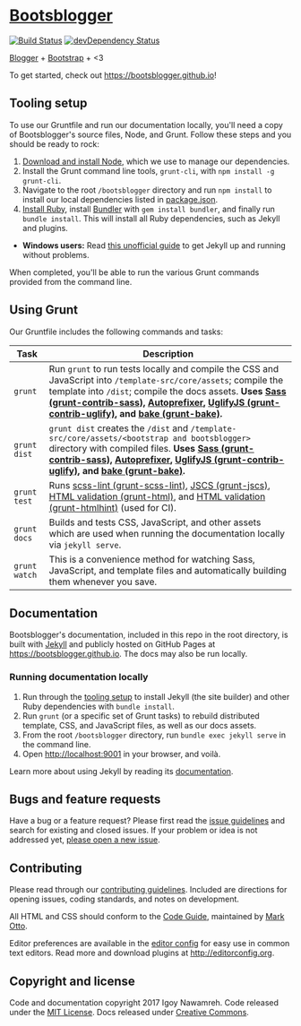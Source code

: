# [Bootsblogger](https://bootsblogger.github.io)

[![Build Status](https://travis-ci.org/bootsblogger/bootsblogger.svg)](https://travis-ci.org/bootsblogger/bootsblogger)
[![devDependency Status](https://david-dm.org/bootsblogger/bootsblogger/dev-status.svg)](https://david-dm.org/bootsblogger/bootsblogger/?type=dev)

[Blogger](https://blogger.com) + [Bootstrap](https://v4-alpha.getbootstrap.com) + \<3

To get started, check out <https://bootsblogger.github.io>!


## Tooling setup

To use our Gruntfile and run our documentation locally, you'll need a copy of Bootsblogger's source files, Node, and Grunt. Follow these steps and you should be ready to rock:

1. [Download and install Node](https://nodejs.org/download/), which we use to manage our dependencies.
2. Install the Grunt command line tools, `grunt-cli`, with `npm install -g grunt-cli`.
3. Navigate to the root `/bootsblogger` directory and run `npm install` to install our local dependencies listed in [package.json](https://github.com/bootsblogger/bootsblogger/blob/master/package.json).
4. [Install Ruby][install-ruby], install [Bundler][gembundler] with `gem install bundler`, and finally run `bundle install`. This will install all Ruby dependencies, such as Jekyll and plugins.
  - **Windows users:** Read [this unofficial guide](http://jekyll-windows.juthilo.com/) to get Jekyll up and running without problems.
  
When completed, you'll be able to run the various Grunt commands provided from the command line.
  
[install-ruby]: https://www.ruby-lang.org/en/documentation/installation/
[gembundler]: https://bundler.io/


## Using Grunt

Our Gruntfile includes the following commands and tasks:

| Task | Description |
| --- | --- |
| `grunt` | Run `grunt` to run tests locally and compile the CSS and JavaScript into `/template-src/core/assets`; compile the template into `/dist`; compile the docs assets. **Uses [Sass (grunt-contrib-sass)](https://github.com/gruntjs/grunt-contrib-sass), [Autoprefixer](https://github.com/postcss/autoprefixer), [UglifyJS (grunt-contrib-uglify)](https://github.com/gruntjs/grunt-contrib-uglify), and [bake (grunt-bake)](https://github.com/MathiasPaumgarten/grunt-bake).** |
| `grunt dist` | `grunt dist` creates the `/dist` and `/template-src/core/assets/<bootstrap and bootsblogger>` directory with compiled files. **Uses [Sass (grunt-contrib-sass)](https://github.com/gruntjs/grunt-contrib-sass), [Autoprefixer](https://github.com/postcss/autoprefixer), [UglifyJS (grunt-contrib-uglify)](https://github.com/gruntjs/grunt-contrib-uglify), and [bake (grunt-bake)](https://github.com/MathiasPaumgarten/grunt-bake).** |
| `grunt test` | Runs [scss-lint (grunt-scss-lint)](https://github.com/ahmednuaman/grunt-scss-lint), [JSCS (grunt-jscs)](https://github.com/jscs-dev/grunt-jscs), [HTML validation (grunt-html)](https://github.com/jzaefferer/grunt-html), and [HTML validation (grunt-htmlhint)](https://github.com/yaniswang/grunt-htmlhint) (used for CI). |
| `grunt docs` | Builds and tests CSS, JavaScript, and other assets which are used when running the documentation locally via `jekyll serve`. |
| `grunt watch` | This is a convenience method for watching Sass, JavaScript, and template files and automatically building them whenever you save. |


## Documentation

Bootsblogger's documentation, included in this repo in the root directory, is built with [Jekyll](https://jekyllrb.com) and publicly hosted on GitHub Pages at <https://bootsblogger.github.io>. The docs may also be run locally.

### Running documentation locally

1. Run through the [tooling setup](#tooling-setup) to install Jekyll (the site builder) and other Ruby dependencies with `bundle install`.
2. Run `grunt` (or a specific set of Grunt tasks) to rebuild distributed template, CSS, and JavaScript files, as well as our docs assets.
3. From the root `/bootsblogger` directory, run `bundle exec jekyll serve` in the command line.
4. Open <http://localhost:9001> in your browser, and voilà.

Learn more about using Jekyll by reading its [documentation](https://jekyllrb.com/docs/home/).


## Bugs and feature requests

Have a bug or a feature request? Please first read the [issue guidelines](https://github.com/bootsblogger/bootsblogger/blob/master/CONTRIBUTING.md#using-the-issue-tracker) and search for existing and closed issues. If your problem or idea is not addressed yet, [please open a new issue](https://github.com/bootsblogger/bootsblogger/issues/new).


## Contributing

Please read through our [contributing guidelines](https://github.com/bootsblogger/bootsblogger/blob/master/CONTRIBUTING.md). Included are directions for opening issues, coding standards, and notes on development.

All HTML and CSS should conform to the [Code Guide](https://github.com/mdo/code-guide), maintained by [Mark Otto](https://github.com/mdo).

Editor preferences are available in the [editor config](https://github.com/bootsblogger/bootsblogger/blob/master/.editorconfig) for easy use in common text editors. Read more and download plugins at <http://editorconfig.org>.


## Copyright and license

Code and documentation copyright 2017 Igoy Nawamreh. Code released under the [MIT License](https://github.com/bootsblogger/bootsblogger/blob/master/LICENSE). Docs released under [Creative Commons](https://github.com/bootsblogger/bootsblogger/blob/master/docs/LICENSE).
